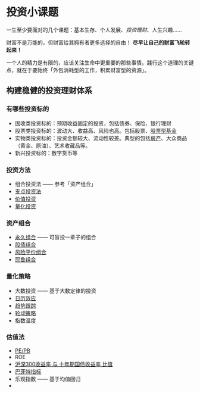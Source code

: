 # 投资小课题

一生至少要面对的几个课题：基本生存、个人发展、*投资理财*、人生兴趣……

财富不是万能的，但财富给其拥有者更多选择的自由！
**尽早让自己的财富飞轮转起来！**

一个人的精力是有限的，应该关注生命中更重要的那些事情。践行这个道理的关键点，就在于要始终「外包消耗型的工作，积累财富型的资源」。

## 构建稳健的投资理财体系

### 有哪些投资标的

- 固收类投资标的：预期收益固定的投资，包括债券、保险、银行理财
- 股票类投资标的：波动大、收益高、风险也高。包括股票、[股票型基金](./asset/fund.md)
- 实物类投资标的：投资金额较大、流动性较差。典型的包括[房产](./asset/property.md)、大众商品（黄金、原油）、艺术收藏品等。
- 新兴投资标的：数字货币等

### 投资方法

- 组合投资法 —— 参考「资产组合」
- [支点投资法](./methodology/01.md)
- [价值投资](./methodology/02.md)
- [量化投资](./methodology/03.md)

### 资产组合

- [永久组合](./asset-portfolio/01.md) —— 可盲投一辈子的组合
- [股债组合](./asset-portfolio/02.md)
- [风险平价组合](./asset-portfolio/03.md)
- [耶鲁组合](./asset-portfolio/04.md)

### 量化策略

- 大数投资 —— 基于大数定律的投资
- [日历效应](./strategy/calendar-strrategy.ipynb)
- [趋势跟踪](./strategy/trend-strategy.ipynb)
- [轮动策略](./strategy/rotation-strategy.md)
- 指数温度

### 估值法

- [PE/PB](http://value500.com/PE.asp)
- ROE
- [沪深300收益率 与 十年期国债收益率 比值](http://www.dashiyetouzi.com/tools/compare/hs300_10gz_pro.php)
- [巴菲特指标](https://www.gurufocus.cn/indicator/global_market_valuation/CHN)
- 乐观指数 —— 基于均值回归
- 
